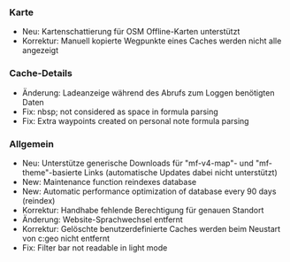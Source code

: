 
### Karte
- Neu: Kartenschattierung für OSM Offline-Karten unterstützt
- Korrektur: Manuell kopierte Wegpunkte eines Caches werden nicht alle angezeigt

### Cache-Details
- Änderung: Ladeanzeige während des Abrufs zum Loggen benötigten Daten
- Fix: nbsp; not considered as space in formula parsing
- Fix: Extra waypoints created on personal note formula parsing

### Allgemein
- Neu: Unterstütze generische Downloads für "mf-v4-map"- und "mf-theme"-basierte Links (automatische Updates dabei nicht unterstützt)
- New: Maintenance function reindexes database
- New: Automatic performance optimization of database every 90 days (reindex)
- Korrektur: Handhabe fehlende Berechtigung für genauen Standort
- Änderung: Website-Sprachwechsel entfernt
- Korrektur: Gelöschte benutzerdefinierte Caches werden beim Neustart von c:geo nicht entfernt
- Fix: Filter bar not readable in light mode
